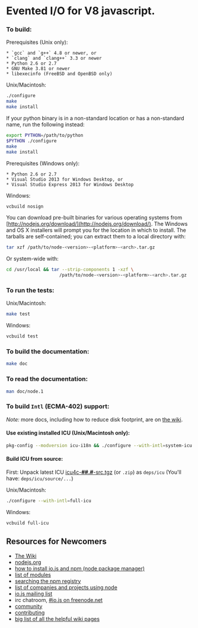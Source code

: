 Evented I/O for V8 javascript.
===

### To build:

Prerequisites (Unix only):

    * `gcc` and `g++` 4.8 or newer, or
    * `clang` and `clang++` 3.3 or newer
    * Python 2.6 or 2.7
    * GNU Make 3.81 or newer
    * libexecinfo (FreeBSD and OpenBSD only)

Unix/Macintosh:

```sh
./configure
make
make install
```

If your python binary is in a non-standard location or has a
non-standard name, run the following instead:

```sh
export PYTHON=/path/to/python
$PYTHON ./configure
make
make install
```

Prerequisites (Windows only):

    * Python 2.6 or 2.7
    * Visual Studio 2013 for Windows Desktop, or
    * Visual Studio Express 2013 for Windows Desktop

Windows:

```sh
vcbuild nosign
```

You can download pre-built binaries for various operating systems from
[http://nodejs.org/download/](http://nodejs.org/download/).  The Windows
and OS X installers will prompt you for the location in which to install.
The tarballs are self-contained; you can extract them to a local directory
with:

```sh
tar xzf /path/to/node-<version>-<platform>-<arch>.tar.gz
```

Or system-wide with:

```sh
cd /usr/local && tar --strip-components 1 -xzf \
                    /path/to/node-<version>-<platform>-<arch>.tar.gz
```

### To run the tests:

Unix/Macintosh:

```sh
make test
```

Windows:

```sh
vcbuild test
```

### To build the documentation:

```sh
make doc
```

### To read the documentation:

```sh
man doc/node.1
```

### To build `Intl` (ECMA-402) support:

*Note:* more docs, including how to reduce disk footprint, are on
[the wiki](https://github.com/joyent/node/wiki/Intl).

#### Use existing installed ICU (Unix/Macintosh only):

```sh
pkg-config --modversion icu-i18n && ./configure --with-intl=system-icu
```

#### Build ICU from source:

First: Unpack latest ICU
  [icu4c-**##.#**-src.tgz](http://icu-project.org/download) (or `.zip`)
  as `deps/icu` (You'll have: `deps/icu/source/...`)

Unix/Macintosh:

```sh
./configure --with-intl=full-icu
```

Windows:

```sh
vcbuild full-icu
```

Resources for Newcomers
---
  - [The Wiki](https://github.com/joyent/node/wiki)
  - [nodejs.org](http://nodejs.org/)
  - [how to install io.js and npm (node package manager)](http://www.joyent.com/blog/installing-node-and-npm/)
  - [list of modules](https://github.com/joyent/node/wiki/modules)
  - [searching the npm registry](http://npmjs.org/)
  - [list of companies and projects using node](https://github.com/joyent/node/wiki/Projects,-Applications,-and-Companies-Using-Node)
  - [io.js mailing list](http://groups.google.com/group/nodejs)
  - irc chatroom, [#io.js on freenode.net](http://webchat.freenode.net?channels=io.js&uio=d4)
  - [community](https://github.com/joyent/node/wiki/Community)
  - [contributing](https://github.com/joyent/node/wiki/Contributing)
  - [big list of all the helpful wiki pages](https://github.com/joyent/node/wiki/_pages)
